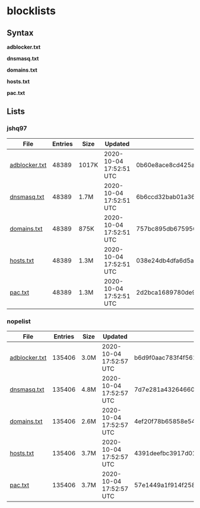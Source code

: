# blocklists

## Syntax

**adblocker.txt**

**dnsmasq.txt**

**domains.txt**

**hosts.txt**

**pac.txt**

## Lists

### jshq97

|File|Entries|Size|Updated|Hash|
|-|-|-|-|-|
|[adblocker.txt](https://raw.githubusercontent.com/groveld/blocklists/lists/jshq97/adblocker.txt)|48389|1017K|2020-10-04 17:52:51 UTC|0b60e8ace8cd425a171c5f018ea73d293fd5816c|
|[dnsmasq.txt](https://raw.githubusercontent.com/groveld/blocklists/lists/jshq97/dnsmasq.txt)|48389|1.7M|2020-10-04 17:52:51 UTC|6b6ccd32bab01a36a33b17498985799bfc474055|
|[domains.txt](https://raw.githubusercontent.com/groveld/blocklists/lists/jshq97/domains.txt)|48389|875K|2020-10-04 17:52:51 UTC|757bc895db675956b41b958e3270b01dfc460c4b|
|[hosts.txt](https://raw.githubusercontent.com/groveld/blocklists/lists/jshq97/hosts.txt)|48389|1.3M|2020-10-04 17:52:51 UTC|038e24db4dfa6d5a1a6e549c6553cfac8d54ba4f|
|[pac.txt](https://raw.githubusercontent.com/groveld/blocklists/lists/jshq97/pac.txt)|48389|1.3M|2020-10-04 17:52:51 UTC|2d2bca1689780de9b63fa62cdfc6573d5ecaca3f|

### nopelist

|File|Entries|Size|Updated|Hash|
|-|-|-|-|-|
|[adblocker.txt](https://raw.githubusercontent.com/groveld/blocklists/lists/nopelist/adblocker.txt)|135406|3.0M|2020-10-04 17:52:57 UTC|b6d9f0aac783f4f5617ace91afaaf6d516f03606|
|[dnsmasq.txt](https://raw.githubusercontent.com/groveld/blocklists/lists/nopelist/dnsmasq.txt)|135406|4.8M|2020-10-04 17:52:57 UTC|7d7e281a43264660d1fe03e310284f6fac521163|
|[domains.txt](https://raw.githubusercontent.com/groveld/blocklists/lists/nopelist/domains.txt)|135406|2.6M|2020-10-04 17:52:57 UTC|4ef20f78b65858e54384ca86d69f2adfcd69dd96|
|[hosts.txt](https://raw.githubusercontent.com/groveld/blocklists/lists/nopelist/hosts.txt)|135406|3.7M|2020-10-04 17:52:57 UTC|4391deefbc3917d01a57d6de73e2ca38695111d3|
|[pac.txt](https://raw.githubusercontent.com/groveld/blocklists/lists/nopelist/pac.txt)|135406|3.7M|2020-10-04 17:52:57 UTC|57e1449a1f914f2582d19b89a694433f8fb80b98|
